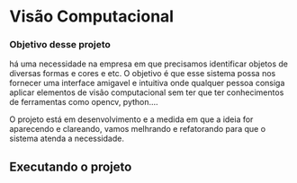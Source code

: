 # Visão Computacional
### Objetivo desse projeto
há uma necessidade na empresa em que precisamos identificar objetos de diversas formas e cores e etc.
O objetivo é que esse sistema possa nos fornecer uma interface amigavel e intuitiva onde qualquer pessoa consiga aplicar elementos de visão computacional sem ter que ter conhecimentos de ferramentas como opencv, python....

O projeto está em desenvolvimento e a medida em que a ideia for aparecendo e clareando, vamos melhrando e refatorando para que 
o sistema atenda a necessidade.

## Executando o projeto



